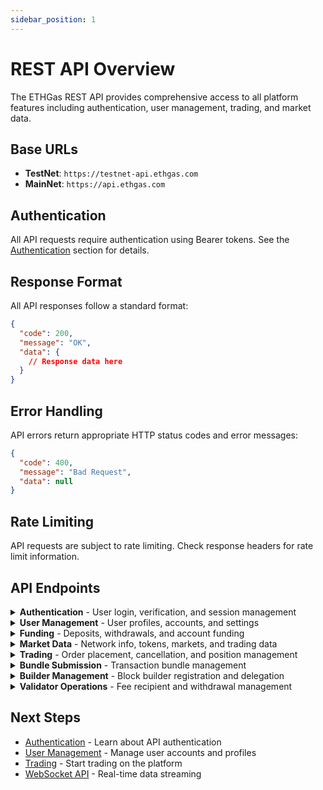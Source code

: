 ```yaml
---
sidebar_position: 1
---
```


# REST API Overview

The ETHGas REST API provides comprehensive access to all platform features including authentication, user management, trading, and market data.

## Base URLs

- **TestNet**: `https://testnet-api.ethgas.com`
- **MainNet**: `https://api.ethgas.com`

## Authentication

All API requests require authentication using Bearer tokens. See the [Authentication](/docs/api/authentication) section for details.

## Response Format

All API responses follow a standard format:

```json
{
  "code": 200,
  "message": "OK",
  "data": {
    // Response data here
  }
}
```

## Error Handling

API errors return appropriate HTTP status codes and error messages:

```json
{
  "code": 400,
  "message": "Bad Request",
  "data": null
}
```

## Rate Limiting

API requests are subject to rate limiting. Check response headers for rate limit information.

## API Endpoints

<details>
<summary><strong>Authentication</strong> - User login, verification, and session management</summary>

### GET Endpoints

- **GET** `/api/v1/user/login/verify` - Verify authentication status

### POST Endpoints

- **POST** `/api/v1/user/login` - User authentication
- **POST** `/api/v1/user/login/refresh` - Refresh access token
- **POST** `/api/v1/user/logout` - User logout

</details>

<details>
<summary><strong>User Management</strong> - User profiles, accounts, and settings</summary>

### GET Endpoints

- **GET** `/api/v1/user/info` - Get user information
- **GET** `/api/v1/user/accounts` - Get user accounts
- **GET** `/api/v1/user/account/{accountId}` - Get specific account
- **GET** `/api/v1/user/account/{accountId}/txs` - Get account transactions
- **GET** `/api/v1/user/account/txs` - Get all account transactions

### POST Endpoints

- **POST** `/api/v1/user/update` - Update user profile
- **POST** `/api/v1/user/payoutAddress` - Set payout address
- **POST** `/api/v1/user/collateralPerSlot` - Set collateral per slot
- **POST** `/api/v1/user/account/transfer/token` - Transfer tokens between accounts

</details>

<details>
<summary><strong>Funding</strong> - Deposits, withdrawals, and account funding</summary>

### GET Endpoints

- **GET** `/api/v1/p/funding/contractAddress` - Get funding contract address
- **GET** `/api/v1/user/funding/deposits` - Get user deposits
- **GET** `/api/v1/p/funding/withdraw/dailyWithdrawLimits` - Get withdrawal limits
- **GET** `/api/v1/user/funding/withdraw/status` - Get withdrawal status
- **GET** `/api/v1/user/funding/withdraws` - Get withdrawal history

### POST Endpoints

- **POST** `/api/v1/user/funding/withdraw` - Withdraw funds

</details>

<details>
<summary><strong>Market Data</strong> - Network info, tokens, markets, and trading data</summary>

### GET Endpoints

- **GET** `/api/v1/p/network` - Get network information
- **GET** `/api/v1/p/tokens` - Get supported tokens
- **GET** `/api/v1/p/user/fees` - Get user fees
- **GET** `/api/v1/p/wholeblock/markets` - Get whole block markets
- **GET** `/api/v1/p/wholeblock/positions` - Get whole block positions
- **GET** `/api/v1/p/wholeblock/orders` - Get whole block orders
- **GET** `/api/v1/p/wholeblock/trades` - Get whole block trades
- **GET** `/api/v1/p/inclusion-preconf/markets` - Get inclusion preconf markets
- **GET** `/api/v1/p/inclusion-preconf/market` - Get specific inclusion preconf market
- **GET** `/api/v1/p/inclusion-preconf/trades` - Get inclusion preconf trades
- **GET** `/api/v1/p/inclusion-preconf/top-sales` - Get top sales

</details>

<details>
<summary><strong>Trading</strong> - Order placement, cancellation, and position management</summary>

### GET Endpoints

- **GET** `/api/v1/user/wholeblock/all-orders` - Get all whole block orders
- **GET** `/api/v1/user/wholeblock/orders` - Get user whole block orders
- **GET** `/api/v1/user/wholeblock/positions` - Get user whole block positions
- **GET** `/api/v1/user/inclusion-preconf/all-orders` - Get all inclusion preconf orders
- **GET** `/api/v1/user/inclusion-preconf/orders` - Get user inclusion preconf orders
- **GET** `/api/v1/user/inclusion-preconf/positions` - Get user inclusion preconf positions

### POST Endpoints

- **POST** `/api/v1/wholeblock/order` - Place whole block order
- **POST** `/api/v1/wholeblock/cancel-all-orders` - Cancel all whole block orders
- **POST** `/api/v1/wholeblock/cancel-batch-orders` - Cancel batch whole block orders
- **POST** `/api/v1/wholeblock/cancel-order` - Cancel specific whole block order
- **POST** `/api/v1/inclusion-preconf/order` - Place inclusion preconf order
- **POST** `/api/v1/inclusion-preconf/cancel-all-orders` - Cancel all inclusion preconf orders
- **POST** `/api/v1/inclusion-preconf/cancel-batch-orders` - Cancel batch inclusion preconf orders
- **POST** `/api/v1/inclusion-preconf/cancel-order` - Cancel specific inclusion preconf order

</details>

<details>
<summary><strong>Bundle Submission</strong> - Transaction bundle management</summary>

### GET Endpoints

- **GET** `/api/v1/bundle/status` - Get bundle status
- **GET** `/api/v1/bundle/history` - Get bundle history

### POST Endpoints

- **POST** `/api/v1/bundle/submit` - Submit transaction bundle

</details>

<details>
<summary><strong>Builder Management</strong> - Block builder registration and delegation</summary>

### GET Endpoints

- **GET** `/api/v1/builder/info` - Get builder information
- **GET** `/api/v1/builder/list` - Get builder list

### POST Endpoints

- **POST** `/api/v1/builder/register` - Register block builder
- **POST** `/api/v1/builder/delegate` - Delegate to builder

</details>

<details>
<summary><strong>Validator Operations</strong> - Fee recipient and withdrawal management</summary>

### GET Endpoints

- **GET** `/api/v1/validator/fee-recipient` - Get fee recipient

### POST Endpoints

- **POST** `/api/v1/validator/fee-recipient` - Set fee recipient
- **POST** `/api/v1/validator/withdraw` - Withdraw validator fees

</details>

## Next Steps

- [Authentication](/docs/api/authentication) - Learn about API authentication
- [User Management](/docs/api/user) - Manage user accounts and profiles
- [Trading](/docs/api/whole-block-trading) - Start trading on the platform
- [WebSocket API](/docs/websocket/overview) - Real-time data streaming 